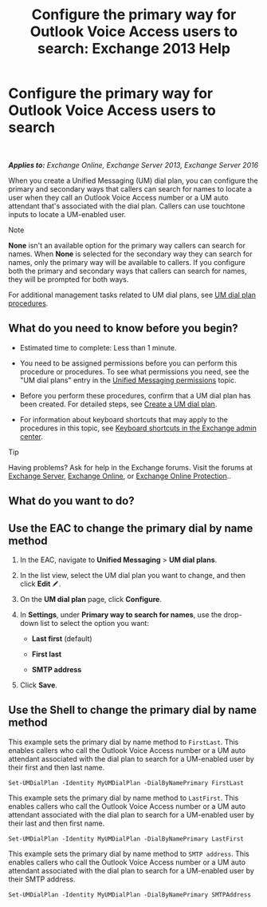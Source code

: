﻿---
title: 'Configure the primary way for Outlook Voice Access users to search: Exchange 2013 Help'
TOCTitle: Configure the primary way for Outlook Voice Access users to search
ms:assetid: 3d93a037-5820-41d3-9206-69f534414daf
ms:mtpsurl: https://technet.microsoft.com/en-us/library/Aa997563(v=EXCHG.150)
ms:contentKeyID: 49315396
ms.date: 12/10/2017
mtps_version: v=EXCHG.150
---

# Configure the primary way for Outlook Voice Access users to search

 

_**Applies to:** Exchange Online, Exchange Server 2013, Exchange Server 2016_


When you create a Unified Messaging (UM) dial plan, you can configure the primary and secondary ways that callers can search for names to locate a user when they call an Outlook Voice Access number or a UM auto attendant that's associated with the dial plan. Callers can use touchtone inputs to locate a UM-enabled user.


> [!NOTE]
> <STRONG>None</STRONG> isn't an available option for the primary way callers can search for names. When <STRONG>None</STRONG> is selected for the secondary way they can search for names, only the primary way will be available to callers. If you configure both the primary and secondary ways that callers can search for names, they will be prompted for both ways.



For additional management tasks related to UM dial plans, see [UM dial plan procedures](um-dial-plan-procedures-exchange-2013-help.md).

## What do you need to know before you begin?

  - Estimated time to complete: Less than 1 minute.

  - You need to be assigned permissions before you can perform this procedure or procedures. To see what permissions you need, see the "UM dial plans" entry in the [Unified Messaging permissions](unified-messaging-permissions-exchange-2013-help.md) topic.

  - Before you perform these procedures, confirm that a UM dial plan has been created. For detailed steps, see [Create a UM dial plan](create-a-um-dial-plan-exchange-2013-help.md).

  - For information about keyboard shortcuts that may apply to the procedures in this topic, see [Keyboard shortcuts in the Exchange admin center](keyboard-shortcuts-in-the-exchange-admin-center-exchange-online-protection-help.md).


> [!TIP]
> Having problems? Ask for help in the Exchange forums. Visit the forums at <A href="https://go.microsoft.com/fwlink/p/?linkid=60612">Exchange Server</A>, <A href="https://go.microsoft.com/fwlink/p/?linkid=267542">Exchange Online</A>, or <A href="https://go.microsoft.com/fwlink/p/?linkid=285351">Exchange Online Protection</A>..



## What do you want to do?

## Use the EAC to change the primary dial by name method

1.  In the EAC, navigate to **Unified Messaging** \> **UM dial plans**.

2.  In the list view, select the UM dial plan you want to change, and then click **Edit** ![Edit icon](images/JJ218640.6f53ccb2-1f13-4c02-bea0-30690e6ea71d(EXCHG.150).gif "Edit icon").

3.  On the **UM dial plan** page, click **Configure**.

4.  In **Settings**, under **Primary way to search for names**, use the drop-down list to select the option you want:
    
      - **Last first** (default)
    
      - **First last**
    
      - **SMTP address**

5.  Click **Save**.

## Use the Shell to change the primary dial by name method

This example sets the primary dial by name method to `FirstLast`. This enables callers who call the Outlook Voice Access number or a UM auto attendant associated with the dial plan to search for a UM-enabled user by their first and then last name.

    Set-UMDialPlan -Identity MyUMDialPlan -DialByNamePrimary FirstLast

This example sets the primary dial by name method to `LastFirst`. This enables callers who call the Outlook Voice Access number or a UM auto attendant associated with the dial plan to search for a UM-enabled user by their last and then first name.

    Set-UMDialPlan -Identity MyUMDialPlan -DialByNamePrimary LastFirst 

This example sets the primary dial by name method to `SMTP address`. This enables callers who call the Outlook Voice Access number or a UM auto attendant associated with the dial plan to search for a UM-enabled user by their SMTP address.

    Set-UMDialPlan -Identity MyUMDialPlan -DialByNamePrimary SMTPAddress

